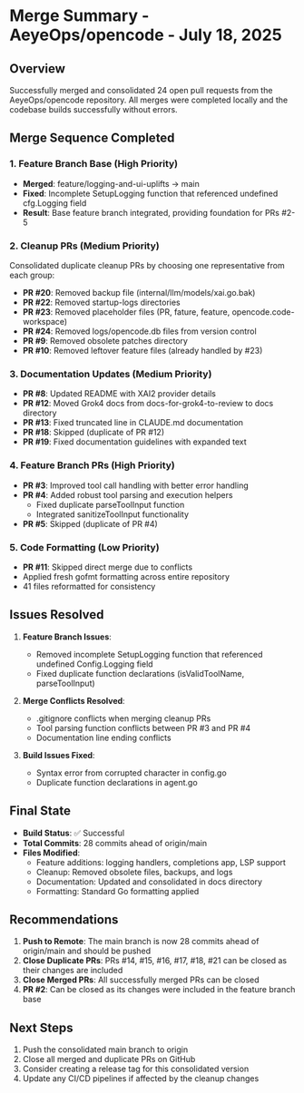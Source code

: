 # Merge Summary - AeyeOps/opencode - July 18, 2025

## Overview
Successfully merged and consolidated 24 open pull requests from the AeyeOps/opencode repository. All merges were completed locally and the codebase builds successfully without errors.

## Merge Sequence Completed

### 1. Feature Branch Base (High Priority)
- **Merged**: feature/logging-and-ui-uplifts → main
- **Fixed**: Incomplete SetupLogging function that referenced undefined cfg.Logging field
- **Result**: Base feature branch integrated, providing foundation for PRs #2-5

### 2. Cleanup PRs (Medium Priority)
Consolidated duplicate cleanup PRs by choosing one representative from each group:
- **PR #20**: Removed backup file (internal/llm/models/xai.go.bak)
- **PR #22**: Removed startup-logs directories 
- **PR #23**: Removed placeholder files (PR, fature, feature, opencode.code-workspace)
- **PR #24**: Removed logs/opencode.db files from version control
- **PR #9**: Removed obsolete patches directory
- **PR #10**: Removed leftover feature files (already handled by #23)

### 3. Documentation Updates (Medium Priority)
- **PR #8**: Updated README with XAI2 provider details
- **PR #12**: Moved Grok4 docs from docs-for-grok4-to-review to docs directory
- **PR #13**: Fixed truncated line in CLAUDE.md documentation
- **PR #18**: Skipped (duplicate of PR #12)
- **PR #19**: Fixed documentation guidelines with expanded text

### 4. Feature Branch PRs (High Priority)
- **PR #3**: Improved tool call handling with better error handling
- **PR #4**: Added robust tool parsing and execution helpers
  - Fixed duplicate parseToolInput function
  - Integrated sanitizeToolInput functionality
- **PR #5**: Skipped (duplicate of PR #4)

### 5. Code Formatting (Low Priority)
- **PR #11**: Skipped direct merge due to conflicts
- Applied fresh gofmt formatting across entire repository
- 41 files reformatted for consistency

## Issues Resolved

1. **Feature Branch Issues**:
   - Removed incomplete SetupLogging function that referenced undefined Config.Logging field
   - Fixed duplicate function declarations (isValidToolName, parseToolInput)

2. **Merge Conflicts Resolved**:
   - .gitignore conflicts when merging cleanup PRs
   - Tool parsing function conflicts between PR #3 and PR #4
   - Documentation line ending conflicts

3. **Build Issues Fixed**:
   - Syntax error from corrupted character in config.go
   - Duplicate function declarations in agent.go

## Final State

- **Build Status**: ✅ Successful
- **Total Commits**: 28 commits ahead of origin/main
- **Files Modified**: 
  - Feature additions: logging handlers, completions app, LSP support
  - Cleanup: Removed obsolete files, backups, and logs
  - Documentation: Updated and consolidated in docs directory
  - Formatting: Standard Go formatting applied

## Recommendations

1. **Push to Remote**: The main branch is now 28 commits ahead of origin/main and should be pushed
2. **Close Duplicate PRs**: PRs #14, #15, #16, #17, #18, #21 can be closed as their changes are included
3. **Close Merged PRs**: All successfully merged PRs can be closed
4. **PR #2**: Can be closed as its changes were included in the feature branch base

## Next Steps

1. Push the consolidated main branch to origin
2. Close all merged and duplicate PRs on GitHub
3. Consider creating a release tag for this consolidated version
4. Update any CI/CD pipelines if affected by the cleanup changes